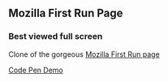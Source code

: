 ## Mozilla First Run Page
### Best viewed full screen

Clone of the gorgeous [Mozilla First Run page](https://www.mozilla.org/en-US/firefox/54.0/firstrun/)

[Code Pen Demo](https://codepen.io/GavinMichael/full/bRBWEv/)
